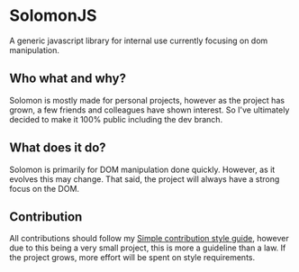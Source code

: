 # SolomonJS
A generic javascript library for internal use currently focusing on dom manipulation.

## Who what and why?
Solomon is mostly made for personal projects, however as the project has grown, a few friends and colleagues have shown
interest. So I've ultimately decided to make it 100% public including the dev branch. 

## What does it do?
Solomon is primarily for DOM manipulation done quickly. However, as it evolves this may change. That said, the project
will always have a strong focus on the DOM.

## Contribution
All contributions should follow my [Simple contribution style guide](https://github.com/DavidMcKissick/Simple-commit-style-guide),
however due to this being a very small project, this is more a guideline than a law. If the project grows, more effort will
be spent on style requirements.
